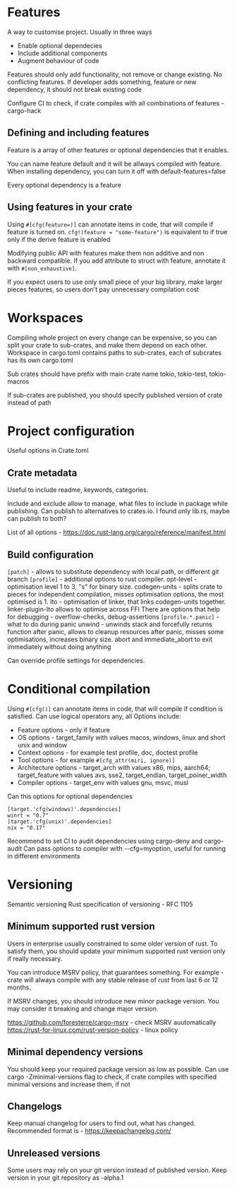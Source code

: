# Features
A way to customise project. Usually in three ways
- Enable optional dependecies
- Include additional components
- Augment behaviour of code 

Features should only add functionality, not remove or change existing. No conflicting features. If developer adds something, feature or new dependency, it should not break existing code

Configure CI to check, if crate compiles with all combinations of features - cargo-hack
## Defining and including features
Feature is a array of other features or optional dependencies that it enables. 

You can name feature default and it will be allways compiled with feature. When installing dependency, you can turn it off with default-features=false

Every optional dependency is a feature

## Using features in your crate
Using `#[cfg(feature=)]` can annotate items in code, that will compile if feature is turned on. `cfg!(feature = "some-feature")` is equivalent to if true only if the derive feature is enabled

Modifying public API with features make them non additive and non backward compatible. If you add attribute to struct with feature, annotate it with `#[non_exhaustive]`.  

If you expect users to use only small piece of your big library, make larger pieces features, so users don't pay unnecessary compilation cost

# Workspaces
Compiling whole project on every change can be expensive, so you can split your crate to sub-crates, and make them depend on each other.  Workspace in cargo.toml contains paths to sub-crates, each of subcrates has its own cargo.toml

Sub crates should have prefix with main crate name tokio, tokio-test, tokio-macros

If sub-crates are published, you should specify published version of crate instead of path

# Project configuration
Useful options in Crate.toml
## Crate metadata
Useful to include readme, keywords, categories.

Include and exclude allow to manage, what files to include in package while publishing. Can publish to alternatives to crates.io. I found only lib.rs, maybe can publish to both? 

List of all options - https://doc.rust-lang.org/cargo/reference/manifest.html
## Build configuration
`[patch]` - allows to substitute dependency with local path, or different git branch
`[profile]` - additional options to rust compiler. 
opt-level - optimisation level 1 to 3, "s" for binary size. codegen-units - splits crate to pieces for independent compilation, misses optimisation options, the most optimised is 1.
lto - optimisation of linker, that links codegen-units together. linker-plugin-lto allows to optimise across FFI
There are options that help for debugging - overflow-checks, debug-assertions
`[profile.*.panic]` - what to do during panic
unwind - unwinds stack and forcefully returns function after panic, allows to cleanup resources after panic, misses some optimisations, increases binary size. abort and immediate_abort to exit immediately without doing anything

Can override profile settings for dependencies.

# Conditional compilation
Using `#[cfg()]` can annotate items in code, that will compile if condition is satisfied.  Can use logical operators any, all Options include:
- Feature options - only if feature
- OS options - target_family with values macos, windows, linux and short unix and window
- Context options - for example test profile, doc, doctest profile
- Tool options - for example `#[cfg_attr(miri, ignore)]`
- Architecture options - target_arch with values x86, mips, aarch64; target_feature with values avs, sse2, target_endian, target_poiner_width
- Compiler options - target_env with values gnu, msvc, musl

Can this options for optional dependencies
```
[target.'cfg(windows)'.dependencies]
winrt = "0.7"
[target.'cfg(unix)'.dependencies]
nix = "0.17"
```

Recommend to set CI to audit dependencies using cargo-deny and cargo-audit
Can pass options to compiler with --cfg=myoption, useful for running in different environments
# Versioning
Semantic versioning
Rust specification of versioning - RFC 1105

## Minimum supported rust version
Users in enterprise usually constrained to some older version of rust. To satisfy them, you should update your minimum supported rust version only if really necessary.

You can introduce MSRV policy, that guarantees something. For example - crate will always compile with any stable release of rust from last 6 or 12 months. 

If MSRV changes, you should introduce new minor package version. You may consider it breaking and change major version.

https://github.com/foresterre/cargo-msrv - check MSRV auutomatically
https://rust-for-linux.com/rust-version-policy - linux policy
## Minimal dependency versions
You should keep your required package version as low as possible. Can use cargo -Zminimal-versions flag to check, if crate compiles with specified minimal versions and increase them, if not
## Changelogs
Keep manual changelog for users to find out, what has changed. Recommended format is - https://keepachangelog.com/
## Unreleased versions
Some users may rely on your git version instead of published version. Keep version in your git repository as -alpha.1

